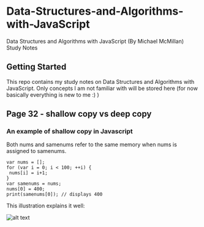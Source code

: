 # Data-Structures-and-Algorithms-with-JavaScript

Data Structures and Algorithms with JavaScript (By Michael McMillan) Study Notes

## Getting Started
This repo contains my study notes on Data Structures and Algorithms with JavaScript. Only concepts I am not familiar with will be stored here (for now basically everything is new to me :) )

## Page 32 - shallow copy vs deep copy

### An example of shallow copy in Javascript

Both nums and samenums refer to the same memory when nums is assigned to samenums.

```
var nums = [];
for (var i = 0; i < 100; ++i) {
 nums[i] = i+1;
}
var samenums = nums;
nums[0] = 400;
print(samenums[0]); // displays 400

```
This illustration explains it well:

![alt text](http://url/to/img.png)